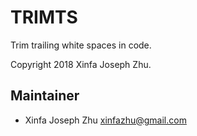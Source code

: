 TRIMTS
======

Trim trailing white spaces in code.

Copyright 2018 Xinfa Joseph Zhu.

Maintainer
----------

  * Xinfa Joseph Zhu  <xinfazhu@gmail.com>
